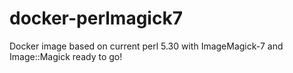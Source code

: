 # docker-perlmagick7

Docker image based on current perl 5.30 with ImageMagick-7 and Image::Magick ready to go!
